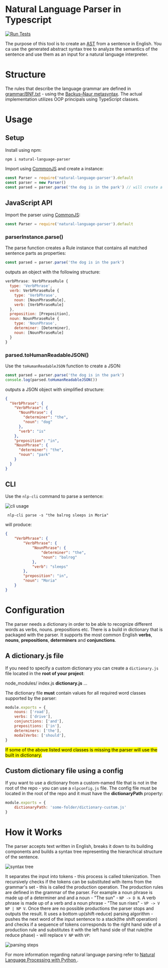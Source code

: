 # Natural Language Parser in Typescript
[![Run Tests](https://github.com/venetak/natural-language-parser/actions/workflows/run-tests.yml/badge.svg?branch=main)](https://github.com/venetak/natural-language-parser/actions/workflows/run-tests.yml)

The purpose of this tool is to create an [AST](https://en.wikipedia.org/wiki/Abstract_syntax_tree) from a sentence in English. You ca use the generated abstract syntax tree to analyze the semantics of the sentence and use them as an input for a natural language interpreter.

# Structure

The rules that describe the language grammar are defined in [grammar/BNF.txt](https://github.com/venetak/natural-language-parser/blob/main/src/grammar/BNF.txt) - using the [Backus–Naur metasyntax](https://en.wikipedia.org/wiki/Backus%E2%80%93Naur_form). The actual implementation utilizes OOP principals using TypeScript classes.

# Usage
## Setup

Install using npm:
```
npm i natural-language-parser
```

Import using [CommonJS](https://nodejs.org/docs/latest/api/modules.html) and create a instance:
```js
const Parser = require('natural-language-parser').default
const parser = new Parser()
const parsed = parser.parse('the dog is in the park') // will create a Rule instance
```

## JavaScript API

Import the parser using [CommonJS](https://nodejs.org/docs/latest/api/modules.html):

```js
const Parser = require('natural-language-parser').default
```

### parserInstance.parse()
The parse function creates a Rule instance that contains all matched sentence parts as properties:
```js
const parsed = parser.parse('the dog is in the park')
```
outputs an object with the following structure:
```js
verbPhrase: VerbPhraseRule {
  type: 'VerbPhrase',
  verb: VerbPhraseRule {
    type: 'VerbPhrase',
    noun: [NounPhraseRule],
    verb: [VerbPhraseRule]
  },
  preposition: [Preposition],
  noun: NounPhraseRule {
    type: 'NounPhrase',
    determiner: [Determiner],
    noun: [NounPhraseRule]
  }
}
```
### parsed.toHumanReadableJSON()
Use the `toHumanReadableJSON` function to create a JSON:
```js
const parsed = parser.parse('the dog is in the park')
console.log(parsed.toHumanReadableJSON())
```
outputs a JSON object with simplified structure:
```json
{
  "VerbPhrase": {
    "VerbPhrase": {
      "NounPhrase": {
        "determiner": "the",
        "noun": "dog"
      },
      "verb": "is"
    },
    "preposition": "in",
    "NounPhrase": {
      "determiner": "the",
      "noun": "park"
    }
  }
}
```

## CLI

Use the `nlp-cli` command to parse a sentence:

![cli usage](https://github.com/venetak/natural-language-parser/blob/main/img/cli.PNG?raw=true)

` nlp-cli parse -s "the balrog sleeps in Moria"`

will produce:

```json
{
    "VerbPhrase": {
        "VerbPhrase": {
            "NounPhrase": {
                "determiner": "the",
                "noun": "balrog"
            },
            "verb": "sleeps"
        },
        "preposition": "in",
        "noun": "Moria"
    }
}
```

# Configuration

The parser needs a dictionary in order to be able to recognize different words as verbs, nouns. prepositions etc. There is a build in dictionary that is packaged with the parser. It supports the most common English **verbs**, **nouns**, **prepositions**, **determiners** and **conjunctions**.

## A dictionary.js file
If you need to specify a custom dictionary you can create a `dictionary.js` file located in the **root of your project**:

node_modules/
index.js
**dictionary.js**
...

The dictionary file **must** contain values for all required word classes supported by the parser:
```js
module.exports = {
    nouns: ['road'],
    verbs: ['drive'],
    conjunctions: ['and'],
    prepositions: ['in'],
    determiners: ['the'],
    modalVerbs: ['should'],
}
```
<mark>If some of the above listed word classes is missing the parser will use the built in dictionary.</mark>

## Custom dictionary file using a config
If you want to use a dictionary from a custom-named file that is not in the root of the repo - you can use a `nlpconfig.js` file. The config file must be located in the root of the repo and it must have the **dictionaryPath** property:

```js
module.exports = {
    dictionaryPath: 'some-folder/dictionary-custom.js'
}
```

# How it Works

The parser accepts text written in English, breaks it down to its building components and builds a syntax tree representing the hierarchical structure of the sentence.

![syntax tree](https://github.com/venetak/natural-language-parser/blob/main/img/tree.PNG?raw=true)

It separates the input into tokens - this process is called tokenization. Then recursively checks if the tokens can be substituted with items from the grammar's set - this is called the production operation. The production rules are defined in the grammar of the parser. For example a noun phrase is made up of a determiner and and a noun - "The sun" - `NP -> D N`. A verb phrase is made up of a verb and a noun phrase - "The sun rises" - `VP -> V NP | NP V`. Once there are no possible productions the parser stops and outputs the result. It uses a bottom up(shift-reduce) parsing algorithm - pushes the next word of the input sentence to a stack(the shift operation) and checks if a sequence of tokens corresponds to the right hand side of a production rule and substitutes it with the left hand side of that rule(the reduce phase) - will replace `V NP` with `VP`:

![parsing steps](https://github.com/venetak/natural-language-parser/blob/main/img/parsing_steps.PNG?raw=true)

For more information regarding natural language parsing refer to [Natural Language Processing with Python
](https://www.nltk.org/book/ch08.html).
